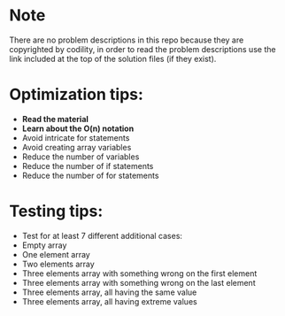 # Note
There are no problem descriptions in this repo because they are copyrighted by codility, in order to read the problem descriptions use the link included at the top of the solution files (if they exist).

# Optimization tips:

* __Read the material__
* __Learn about the O(n) notation__
* Avoid intricate for statements
* Avoid creating array variables
* Reduce the number of variables
* Reduce the number of if statements
* Reduce the number of for statements

# Testing tips:

* Test for at least 7 different additional cases:
* Empty array
* One element array
* Two elements array
* Three elements array with something wrong on the first element
* Three elements array with something wrong on the last element
* Three elements array, all having the same value
* Three elements array, all having extreme values
